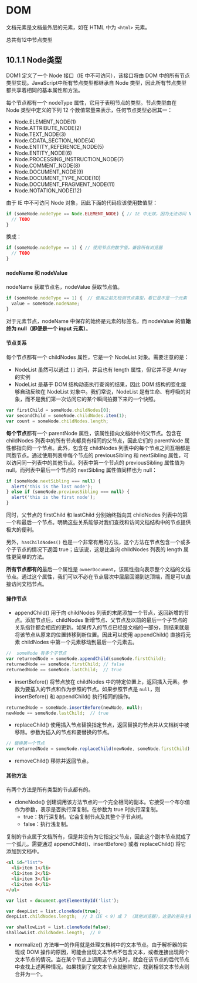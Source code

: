 # DOM

文档元素是文档最外层的元素，如在 HTML 中为 `<html>` 元素。

总共有12中节点类型

## 10.1.1 Node类型

DOM1 定义了一个 Node 接口（IE 中不可访问），该接口将由 DOM 中的所有节点类型实现。JavaScript中所有节点类型都继承自 Node 类型，因此所有节点类型都共享着相同的基本属性和方法。

每个节点都有一个 nodeType 属性，它用于表明节点的类型。节点类型由在 Node 类型中定义的下列 12 个数值常量来表示，任何节点类型必居其一：
- Node.ELEMENT_NODE(1)
- Node.ATTRIBUTE_NODE(2)
- Node.TEXT_NODE(3)
- Node.CDATA_SECTION_NODE(4)
- Node.ENTITY_REFERENCE_NODE(5)
- Node.ENTITY_NODE(6)
- Node.PROCESSING_INSTRUCTION_NODE(7)
- Node.COMMENT_NODE(8)
- Node.DOCUMENT_NODE(9)
- Node.DOCUMENT_TYPE_NODE(10)
- Node.DOCUMENT_FRAGMENT_NODE(11)
- Node.NOTATION_NODE(12)

由于 IE 中不可访问 Node 对象，因此下面的代码应该使用数值型：

```js
if (someNode.nodeType == Node.ELEMENT_NODE) { // IE 中无效，因为无法访问 Node
  // TODO
}
```

换成：

```js
if (someNode.nodeType == 1) { // 使用节点的数字值，兼容所有浏览器
  // TODO
}
```

#### nodeName 和 nodeValue

nodeName 获取节点名，nodeValue 获取节点值。

```js
if (someNode.nodeType == 1) {  // 使用之前先检测节点类型，看它是不是一个元素
  value = someNode.nodeName;
}
```

对于元素节点，nodeName 中保存的始终是元素的标签名，而 nodeValue 的值**始终为 null（即便是一个 input 元素）**。

#### 节点关系

每个节点都有一个 childNodes 属性，它是一个 NodeList 对象。需要注意的是：
- NodeList 虽然可以通过 `[]` 访问，并且也有 length 属性，但它并不是 Array 的实例
- NodeList 是基于 DOM 结构动态执行查询的结果，因此 DOM 结构的变化能够自动反映在 NodeList 对象中。我们常说，NodeList 是有生命、有呼吸的对象，而不是我们第一次访问它的某个瞬间拍摄下来的一个快照。

```js
var firstChild = someNode.childNodes[0];
var secondChild = someNode.childNodes.item(1);
var count = someNode.childNodes.length;
```

**每个节点**都有一个 parentNode 属性，该属性指向文档树中的父节点。包含在 childNodes 列表中的所有节点都具有相同的父节点，因此它们的 parentNode 属性都指向同一个节点。此外，包含在 childNodes 列表中的每个节点之间互相都是同胞节点。通过使用列表中每个节点的 previousSibling 和 nextSibling 属性，可以访问同一列表中的其他节点。列表中第一个节点的 previousSibling 属性值为 null，而列表中最后一个节点的 nextSibling 属性值同样也为 null：

```js
if (someNode.nextSibling === null) {
  alert('this is the last node');
} else if (someNode.previousSibling === null) {
  alert('this is the first node');
}
```

同时，父节点的 firstChild 和 lastChild 分别始终指向其 childNodes 列表中的第一个和最后一个节点。明确这些关系能够对我们查找和访问文档结构中的节点提供极大的便利。

另外，`hasChildNodes()` 也是一个非常有用的方法，这个方法在节点包含一个或多个子节点的情况下返回 true；应该说，这是比查询 childNodes 列表的 length 属性更简单的方法。

**所有节点都有的**最后一个属性是 `ownerDocument`，该属性指向表示整个文档的文档节点。通过这个属性，我们可以不必在节点层次中层层回溯到达顶端，而是可以直接访问文档节点。

#### 操作节点

- appendChild() 用于向 childNodes 列表的末尾添加一个节点，返回新增的节点。添加节点后，childNodes 新增节点、父节点及以前的最后一个子节点的关系指针都会相应的更新。如果传入的节点已经是文档的一部分，则结果就是将该节点从原来的位置转移到新位置。因此可以使用 appendChild() 直接将元素 childNodes 中第一个元素移动到最后一个元素去。

```js
//  someNode 有多个子节点
var returnedNode = someNode.appendChild(someNode.firstChild);
returnedNode == someNode.firstChild; // false
returnedNode == someNode.lastChild;  // true
```

- insertBefore() 将节点放在 childNodes 中的特定位置上，返回插入元素。参数为要插入的节点和作为参照的节点。如果参照节点是 `null`，则 insertBefore() 和 appendChild() 执行相同的操作。

```js
returnedNode = someNode.insertBefore(newNode, null);
newNode == someNode.lastChild;  // true
```

- replaceChild() 使用插入节点替换指定节点，返回替换的节点并从文档树中被移除。参数为插入的节点和要替换的节点。

```js
// 替换第一个节点
var returnedNode = someNode.replaceChild(newNode, someNode.firstChild);
```

- removeChild() 移除并返回节点。

#### 其他方法

有两个方法是所有类型的节点都有的。

- cloneNode() 创建调用该方法节点的一个完全相同的副本。它接受一个布尔值作为参数，表示是否执行深复制。在参数为 true 时执行深复制。
  - true：执行深复制。它会复制节点及其整个子节点树。
  - false：执行浅复制。

复制的节点属于文档所有，但是并没有为它指定父节点，因此这个副本节点就成了一个孤儿。需要通过 appendChild()、insertBefore() 或者 replaceChild() 将它添加到文档中。


```html
<ul id="list">
  <li>item 1</li>
  <li>item 2</li>
  <li>item 3</li>
  <li>item 4</li>
</ul>
```

```js
var list = document.getElementById('list');

var deepList = list.cloneNode(true);
deepList.childNodes.length;  // 3（IE < 9）或 7 （其他浏览器），这里的差异主要是因为 IE 8 机器更早版本与其他浏览器处理空白字符的方式不一样

var shallowList = list.cloneNode(false);
shallowList.childNodes.length;  // 0
```

- normalize() 方法唯一的作用就是处理文档树中的文本节点。由于解析器的实现或 DOM 操作的原因，可能会出现文本节点不包含文本，或者连接出现两个文本节点的情况。当在某个节点上调用这个方法时，就会在该节点的后代节点中查找上述两种情况。如果找到了空文本节点就删除它，找到相邻文本节点则合并为一个。